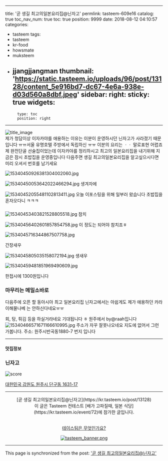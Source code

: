
---
title: '곧 생길 최고의일본요리집@닌자고'
permlink: tasteem-609e16
catalog: true
toc_nav_num: true
toc: true
position: 9999
date: 2018-08-12 04:10:57
categories:
- tasteem
tags:
- tasteem
- kr-food
- howsmate
- muksteem
- jjangjjangman
thumbnail: 'https://static.tasteem.io/uploads/96/post/13128/content_5e916bd7-dc67-4e6a-938e-d03d560a8dbf.jpeg'
sidebar:
    right:
        sticky: true
widgets:
    -
        type: toc
        position: right
---


![title_image](https://static.tasteem.io/uploads/96/post/13128/content_5e916bd7-dc67-4e6a-938e-d03d560a8dbf.jpeg)
<br/>
제가 청담이상 이자카야를 애용하는 이유는
이분이 운영하시던 닌자고가 사라졌기 때문입니다 ㅠㅠ서울 유명호텔 주방에서 독립하신
ㅠㅠ  이분의 요리는 ㆍㆍ  말로표현  어렵죠
제 완전단골 선술집이었는데
이자카야를  정리하시고 최고의 일본요리집을 내기위해  지금은 잠시 초밥집을 운영중입니다
다음주면 생길 최고의일본요리집을 알고싶으시다면
미리 오셔서 번호를  남기세요

![15340450926381304002060.jpg](https://static.tasteem.io/uploads/image/image/51240/8db6e233-def3-4954-b3d4-f137d45176b0.jpeg)

![15340450053642022466294.jpg](https://static.tasteem.io/uploads/image/image/51239/8db6e233-def3-4954-b3d4-f137d45176b0.jpeg)
생겨자에

![15340452055481102813411.jpg](https://static.tasteem.io/uploads/image/image/51241/e70e8340-587b-46ad-bded-533b78958b22.jpeg)
오늘 이포스팅을 위해 일부러 왔습니다
초밥집을 혼자오다니 ㅋㅋㅋ
### 
![15340453403821528805518.jpg](https://static.tasteem.io/uploads/image/image/51245/8db6e233-def3-4954-b3d4-f137d45176b0.jpeg)
참치

![15340456402601857854758.jpg](https://static.tasteem.io/uploads/image/image/51259/e70e8340-587b-46ad-bded-533b78958b22.jpeg)
이 정도는  되어야 참치죠ㅎ

![1534045716344867507758.jpg](https://static.tasteem.io/uploads/image/image/51260/e70e8340-587b-46ad-bded-533b78958b22.jpeg)

간장새우

![1534045805035158072194.jpg](https://static.tasteem.io/uploads/image/image/51261/8db6e233-def3-4954-b3d4-f137d45176b0.jpeg)
생새우 

![15340459481851969490609.jpg](https://static.tasteem.io/uploads/image/image/51262/e70e8340-587b-46ad-bded-533b78958b22.jpeg)

한접시에 1300원입니다


### 마무리는 메밀소바로


다음주에  오픈 할 동아시아 최고 일본요리집 닌자고에서는  아쉽게도 제가 애용하던 카라이해물나베 는 안하신다네요ㅠㅠ

회, 탕, 튀김 등을 하실거라네요 기대됩니다 ㅎ
원주에서 by@raah입니다
![15340466571671166610995.jpg](https://static.tasteem.io/uploads/image/image/51263/8db6e233-def3-4954-b3d4-f137d45176b0.jpeg)
주소가 자꾸 잘못나오네요 지도에 없어서 그런가봅니다.
주소: 원주시반곡동1880-7 번지 입니다

---------------------
#### 맛집정보
### 닌자고
![score](https://static.tasteem.io/images/steem/3Crowns.png)

[대한민국 강원도 원주시 단구동 1631-17](https://kr.tasteem.io/post/13128#map)

-----------------------------------------
<center>[곧 생길 최고의일본요리집@닌자고](https://kr.tasteem.io/post/13128)
<br/>이 글은 Tasteem 컨테스트
 [배가 고파질때, 일본 식당](https://kr.tasteem.io/event/72)에 참가한 글입니다.

<br/>[테이스팀은 무엇인가요?](https://kr.tasteem.io/about)

[![tasteem_banner.png](https://static.tasteem.io/images/tasteem_banner_v3.png)](https://kr.tasteem.io)</center>

- - -

This page is synchronized from the post: ['곧 생길 최고의일본요리집@닌자고'](https://steemit.com/@raah/tasteem-609e16)
